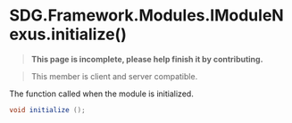 # SDG.Framework.Modules.IModuleNexus.initialize()

<blockquote><p><b>This page is incomplete, please help finish it by contributing.<p></b></blockquote>

> This member is client and server compatible.

The function called when the module is initialized.

```csharp
void initialize ();
```